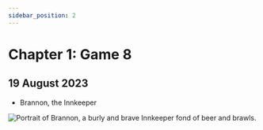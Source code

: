 ```yaml
---
sidebar_position: 2
---
```


# Chapter 1: Game 8

## 19 August 2023

* Brannon, the Innkeeper 

![Portrait of Brannon, a burly and brave Innkeeper fond of beer and brawls.](/img/characters/brannon.png)
